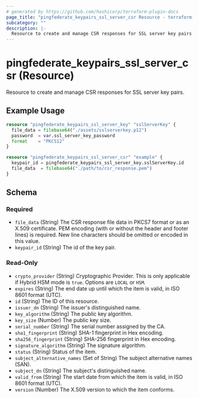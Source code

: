 ```yaml
---
# generated by https://github.com/hashicorp/terraform-plugin-docs
page_title: "pingfederate_keypairs_ssl_server_csr Resource - terraform-provider-pingfederate"
subcategory: ""
description: |-
  Resource to create and manage CSR responses for SSL server key pairs.
---
```


# pingfederate_keypairs_ssl_server_csr (Resource)

Resource to create and manage CSR responses for SSL server key pairs.

## Example Usage

```terraform
resource "pingfederate_keypairs_ssl_server_key" "sslServerKey" {
  file_data = filebase64("./assets/sslserverkey.p12")
  password  = var.ssl_server_key_password
  format    = "PKCS12"
}

resource "pingfederate_keypairs_ssl_server_csr" "example" {
  keypair_id = pingfederate_keypairs_ssl_server_key.sslServerKey.id
  file_data  = filebase64("./path/to/csr_response.pem")
}
```

<!-- schema generated by tfplugindocs -->
## Schema

### Required

- `file_data` (String) The CSR response file data in PKCS7 format or as an X.509 certificate. PEM encoding (with or without the header and footer lines) is required. New line characters should be omitted or encoded in this value.
- `keypair_id` (String) The id of the key pair.

### Read-Only

- `crypto_provider` (String) Cryptographic Provider. This is only applicable if Hybrid HSM mode is `true`. Options are `LOCAL` or `HSM`.
- `expires` (String) The end date up until which the item is valid, in ISO 8601 format (UTC).
- `id` (String) The ID of this resource.
- `issuer_dn` (String) The issuer's distinguished name.
- `key_algorithm` (String) The public key algorithm.
- `key_size` (Number) The public key size.
- `serial_number` (String) The serial number assigned by the CA.
- `sha1_fingerprint` (String) SHA-1 fingerprint in Hex encoding.
- `sha256_fingerprint` (String) SHA-256 fingerprint in Hex encoding.
- `signature_algorithm` (String) The signature algorithm.
- `status` (String) Status of the item.
- `subject_alternative_names` (Set of String) The subject alternative names (SAN).
- `subject_dn` (String) The subject's distinguished name.
- `valid_from` (String) The start date from which the item is valid, in ISO 8601 format (UTC).
- `version` (Number) The X.509 version to which the item conforms.
